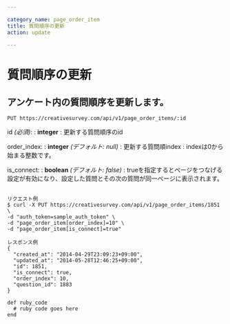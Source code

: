```yaml
---

category_name: page_order_item
title: 質問順序の更新
action: update

---
```


# 質問順序の更新

## アンケート内の質問順序を更新します。

`PUT https://creativesurvey.com/api/v1/page_order_items/:id`

id _(必須)_:
: __integer__
: 更新する質問順序のid

order_index:
: __integer__ _(デフォルト: null)_
: 更新する質問順index
: indexは0から始まる整数です。

is_connect:
: __boolean__ _(デフォルト: false)_
: trueを指定するとページをつなげる設定が有効になり、設定した質問とその次の質問が同一ページに表示されます。

~~~

リクエスト例
$ curl -X PUT https://creativesurvey.com/api/v1/page_order_items/1851 \
-d "auth_token=sample_auth_token" \
-d "page_order_item[order_index]=10" \
-d "page_order_item[is_connect]=true"

レスポンス例
{
  "created_at": "2014-04-29T23:09:23+09:00",
  "updated_at": "2014-05-28T12:46:25+09:00",
  "id": 1851,
  "is_connect": true,
  "order_index": 10,
  "question_id": 1883
}

~~~

~~~
def ruby_code
  # ruby code goes here
end
~~~

